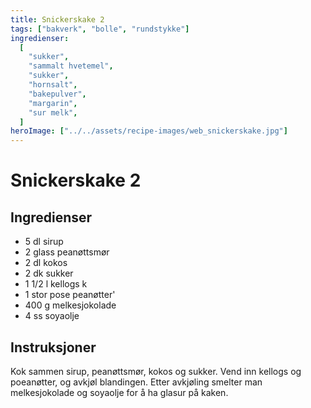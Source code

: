 ```yaml
---
title: Snickerskake 2
tags: ["bakverk", "bolle", "rundstykke"]
ingredienser:
  [
    "sukker",
    "sammalt hvetemel",
    "sukker",
    "hornsalt",
    "bakepulver",
    "margarin",
    "sur melk",
  ]
heroImage: ["../../assets/recipe-images/web_snickerskake.jpg"]
---
```


# Snickerskake 2

## Ingredienser

- 5 dl sirup
- 2 glass peanøttsmør
- 2 dl kokos
- 2 dk sukker
- 1 1/2 l kellogs k
- 1 stor pose peanøtter'
- 400 g melkesjokolade
- 4 ss soyaolje

## Instruksjoner

Kok sammen sirup, peanøttsmør, kokos og sukker. Vend inn kellogs og poeanøtter, og avkjøl blandingen. Etter avkjøling smelter man melkesjokolade og soyaolje for å ha glasur på kaken.
